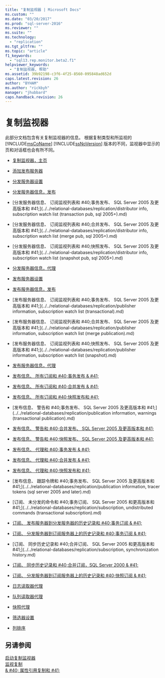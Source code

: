 ```yaml
---
title: "复制监视器 | Microsoft Docs"
ms.custom: ""
ms.date: "03/20/2017"
ms.prod: "sql-server-2016"
ms.reviewer: ""
ms.suite: ""
ms.technology: 
  - "replication"
ms.tgt_pltfrm: ""
ms.topic: "article"
f1_keywords: 
  - "sql13.rep.monitor.beta2.f1"
helpviewer_keywords: 
  - "复制监视器, 帮助"
ms.assetid: 39b92198-c3f6-4f25-8560-095848ad652d
caps.latest.revision: 26
author: "BYHAM"
ms.author: "rickbyh"
manager: "jhubbard"
caps.handback.revision: 26
---
```

# 复制监视器
  此部分文档包含有关复制监视器的信息。 根据复制类型和所监视的 [!INCLUDE[msCoName](../../includes/msconame-md.md)] [!INCLUDE[ssNoVersion](../../includes/ssnoversion-md.md)] 版本的不同，监视器中显示的页和对话框也会有所不同。  
  
-   [复制监视器，主页](../../relational-databases/replication/replication-monitor-main-page.md)  
  
-   [添加发布服务器](../../relational-databases/replication/add-publisher.md)  
  
-   [分发服务器设置](../../relational-databases/replication/distributor-settings.md)  
  
-   [分发服务器信息，发布](../../relational-databases/replication/distributor-information-publications.md)  
  
-   [分发服务器信息、 订阅监视列表和 #40;事务发布、 SQL Server 2005 及更高版本和 #41;](../../relational-databases/replication/distributor info, subscription watch list (transaction pub, sql 2005+).md)  
  
-   [分发服务器信息、 订阅监视列表和 #40;合并发布、 SQL Server 2005 及更高版本和 #41;](../../relational-databases/replication/distributor info, subscription watch list (merge pub, sql 2005+).md)  
  
-   [分发服务器信息、 订阅监视列表和 #40;快照发布、 SQL Server 2005 及更高版本和 #41;](../../relational-databases/replication/distributor info, subscription watch list (snapshot pub, sql 2005+).md)  
  
-   [分发服务器信息，代理](../../relational-databases/replication/distributor-information-agents.md)  
  
-   [发布服务器设置](../../relational-databases/replication/publisher-settings.md)  
  
-   [发布服务器信息，发布](../../relational-databases/replication/publisher-information-publications.md)  
  
-   [发布服务器信息、 订阅监视列表和 #40;事务发布、 SQL Server 2005 及更高版本和 #41;](../../relational-databases/replication/publisher information, subscription watch list (transactional).md)  
  
-   [发布服务器信息、 订阅监视列表和 #40;合并发布、 SQL Server 2005 及更高版本和 #41;](../../relational-databases/replication/publisher information, subscription watch list (merge publication).md)  
  
-   [发布服务器信息、 订阅监视列表和 #40;快照发布、 SQL Server 2005 及更高版本和 #41;](../../relational-databases/replication/publisher information, subscription watch list (snapshot).md)  
  
-   [发布服务器信息，代理](../../relational-databases/replication/publisher-information-agents.md)  
  
-   [发布信息、 所有订阅和 #40;事务发布 & #41;](../../relational-databases/replication/publication-information-all-subscriptions-transactional-publication.md)  
  
-   [发布信息、 所有订阅和 #40;合并发布 & #41;](../../relational-databases/replication/publication-information-all-subscriptions-merge-publication.md)  
  
-   [发布信息、 所有订阅和 #40;快照发布和 #41;](../../relational-databases/replication/publication-information-all-subscriptions-snapshot-publication.md)  
  
-   [发布信息、 警告和 #40;事务发布、 SQL Server 2005 及更高版本和 #41;](../../relational-databases/replication/publication information, warnings (transactional publication).md)  
  
-   [发布信息、 警告和 #40;合并发布、 SQL Server 2005 及更高版本和 #41;](../../relational-databases/replication/publication-information-warnings-merge-publication-sql-server-2005-and-later.md)  
  
-   [发布信息、 警告和 #40;快照发布、 SQL Server 2005 及更高版本和 #41;](../../relational-databases/replication/publication-information-warnings-snapshot-publication-sql-server-2005-and-later.md)  
  
-   [发布信息、 代理和 #40;事务发布 & #41;](../../relational-databases/replication/publication-information-agents-transactional-publication.md)  
  
-   [发布信息、 代理和 #40;合并发布 & #41;](../../relational-databases/replication/publication-information-agents-merge-publication.md)  
  
-   [发布信息、 代理和 #40;快照发布和 #41;](../../relational-databases/replication/publication-information-agents-snapshot-publication.md)  
  
-   [发布信息、 跟踪令牌和 #40;事务发布、 SQL Server 2005 及更高版本和 #41;](../../relational-databases/replication/publication information, tracer tokens (sql server 2005 and later).md)  
  
-   [订阅、 未分发的命令和 #40;事务订阅、 SQL Server 2005 和更高版本和 #41;](../../relational-databases/replication/subscription, undistributed commands (transactional subscription).md)  
  
-   [订阅、 发布服务器到分发服务器的历史记录和 #40;事务订阅 & #41;](../../relational-databases/replication/subscription-publisher-to-distributor-history-transactional-subscription.md)  
  
-   [订阅、 分发服务器到订阅服务器上的历史记录和 #40;事务订阅 & #41;](../../relational-databases/replication/subscription-distributor-to-subscriber-history-transactional-subscription.md)  
  
-   [订阅、 同步历史记录和 #40;合并订阅、 SQL Server 2005 和更高版本和 #41;](../../relational-databases/replication/subscription, synchronization history.md)  
  
-   [订阅、 同步历史记录和 #40;合并订阅，SQL Server 2000 & #41;](../../relational-databases/replication/subscription-synchronization-history-merge-subscription-sql-server-2000.md)  
  
-   [订阅、 分发服务器到订阅服务器上的历史记录和 #40;快照订阅 & #41;](../../relational-databases/replication/subscription-distributor-to-subscriber-history-snapshot-subscription.md)  
  
-   [日志读取器代理](../../relational-databases/replication/log-reader-agent.md)  
  
-   [队列读取器代理](../../relational-databases/replication/queue-reader-agent.md)  
  
-   [快照代理](../../relational-databases/replication/snapshot-agent.md)  
  
-   [筛选器设置](../../relational-databases/replication/filter-settings.md)  
  
-   [列排序](../../relational-databases/replication/sort-columns.md)  
  
## 另请参阅  
 [启动复制监视器](../../relational-databases/replication/monitor/start-the-replication-monitor.md)   
 [监视复制](../../relational-databases/replication/monitor/monitoring-replication-overview.md)   
 [& #40; 属性引用复制和 #41;](../../relational-databases/replication/properties-reference-replication.md)  
  
  